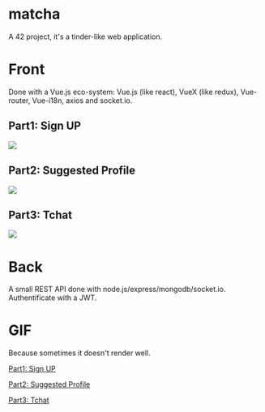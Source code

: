 # matcha
A 42 project, it's a tinder-like web application.

# Front
Done with a Vue.js eco-system: Vue.js (like react), VueX (like redux), Vue-router, Vue-i18n, axios and socket.io.

## Part1: Sign UP
![](https://media.giphy.com/media/3og0IvHpwHQbrCA4GA/giphy.gif)

## Part2: Suggested Profile
![](https://media.giphy.com/media/3og0IA08kl1UPuPoWI/giphy.gif)

## Part3: Tchat
![](https://media.giphy.com/media/3og0IIXN5Ta4eU45q0/giphy.gif)

# Back

A small REST API done with node.js/express/mongodb/socket.io.
Authentificate with a JWT.

# GIF
Because sometimes it doesn't render well.

[Part1: Sign UP](https://media.giphy.com/media/3og0IvHpwHQbrCA4GA/giphy.gif)

[Part2: Suggested Profile](https://media.giphy.com/media/3og0IA08kl1UPuPoWI/giphy.gif)

[Part3: Tchat](https://media.giphy.com/media/3og0IIXN5Ta4eU45q0/giphy.gif)
